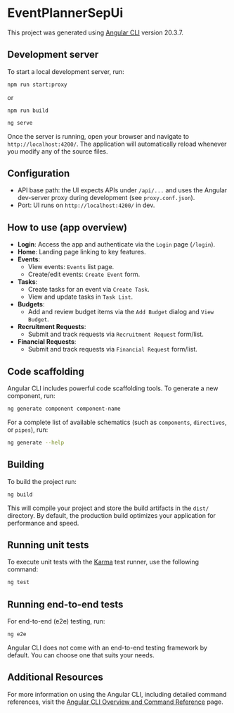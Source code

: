 # EventPlannerSepUi

This project was generated using [Angular CLI](https://github.com/angular/angular-cli) version 20.3.7.

## Development server

To start a local development server, run:

```
npm run start:proxy
```

or

```
npm run build
```

```bash
ng serve
```

Once the server is running, open your browser and navigate to `http://localhost:4200/`. The application will automatically reload whenever you modify any of the source files.

## Configuration

- API base path: the UI expects APIs under `/api/...` and uses the Angular dev-server proxy during development (see `proxy.conf.json`).
- Port: UI runs on `http://localhost:4200/` in dev.

## How to use (app overview)

- **Login**: Access the app and authenticate via the `Login` page (`/login`).
- **Home**: Landing page linking to key features.
- **Events**:
  - View events: `Events` list page.
  - Create/edit events: `Create Event` form.
- **Tasks**:
  - Create tasks for an event via `Create Task`.
  - View and update tasks in `Task List`.
- **Budgets**:
  - Add and review budget items via the `Add Budget` dialog and `View Budget`.
- **Recruitment Requests**:
  - Submit and track requests via `Recruitment Request` form/list.
- **Financial Requests**:
  - Submit and track requests via `Financial Request` form/list.

## Code scaffolding

Angular CLI includes powerful code scaffolding tools. To generate a new component, run:

```bash
ng generate component component-name
```

For a complete list of available schematics (such as `components`, `directives`, or `pipes`), run:

```bash
ng generate --help
```

## Building

To build the project run:

```bash
ng build
```

This will compile your project and store the build artifacts in the `dist/` directory. By default, the production build optimizes your application for performance and speed.

## Running unit tests

To execute unit tests with the [Karma](https://karma-runner.github.io) test runner, use the following command:

```bash
ng test
```

## Running end-to-end tests

For end-to-end (e2e) testing, run:

```bash
ng e2e
```

Angular CLI does not come with an end-to-end testing framework by default. You can choose one that suits your needs.

## Additional Resources

For more information on using the Angular CLI, including detailed command references, visit the [Angular CLI Overview and Command Reference](https://angular.dev/tools/cli) page.
